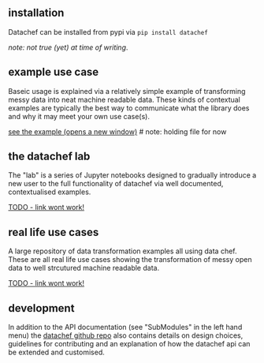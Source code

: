 ## installation

Datachef can be installed from pypi via `pip install datachef`

_note: not true (yet) at time of writing_.


## example use case

Baseic usage is explained via a relatively simple example of transforming messy data into neat machine readable data. These kinds of contextual examples are typically the best way to communicate what the library does and why it may meet your own use case(s).

[see the example (opens a new window)](./try.html)  # note: holding file for now

## the datachef lab

The "lab" is a series of Jupyter notebooks designed to gradually introduce a new user to the full functionality of datachef via well documented, contextualised examples.

[TODO - link wont work!]()

## real life use cases

A large repository of data transformation examples all using data chef. These are all real life use cases showing the transformation of messy open data to well strcutured machine readable data.

[TODO - link wont work!]()

## development

In addition to the API documentation (see "SubModules" in the left hand menu) the [datachef github repo](https://github.com/mikeAdamss/datachef) also contains details on design choices, guidelines for contributing and an explanation of how the datachef api can be extended and customised. 

